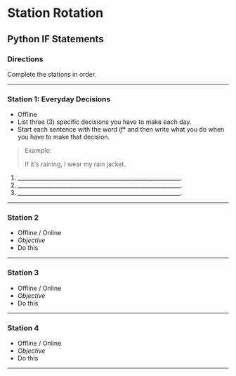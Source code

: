 # Station Rotation
## Python IF Statements

### Directions
Complete the stations in order.

---

### Station 1: Everyday Decisions
- Offline
- List three (3) specific decisions you have to make each day.
- Start each sentence with the word *if** and then write what you do when you have to make that decision.
> Example:
>
> If it's raining, I wear my rain jacket.

1. __________________________________________________________.
2. __________________________________________________________.
3. __________________________________________________________.
---

### Station 2
- Offline / Online
- *Objective*
- Do this

---

### Station 3
- Offline / Online
- *Objective*
- Do this

---

### Station 4
- Offline / Online
- *Objective*
- Do this

---

